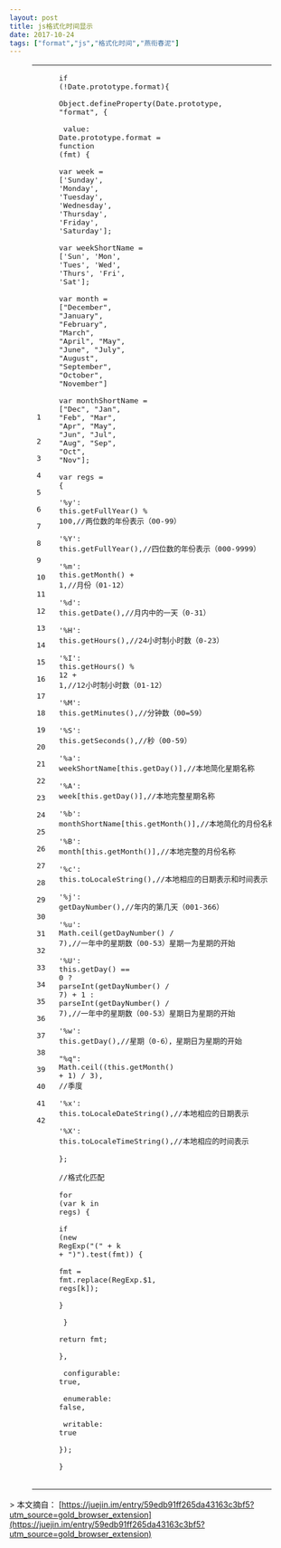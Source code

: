 ```yaml
---
layout: post
title: js格式化时间显示
date: 2017-10-24
tags: ["format","js","格式化时间","燕衔春泥"]
---
```


<!-- build time:Sat Jun 23 2018 12:05:15 GMT+0800 (中国标准时间) --><figure class="highlight js"><table><tr><td class="gutter"><pre><span class="line">1</span>  
<span class="line">2</span>  
<span class="line">3</span>  
<span class="line">4</span>  
<span class="line">5</span>  
<span class="line">6</span>  
<span class="line">7</span>  
<span class="line">8</span>  
<span class="line">9</span>  
<span class="line">10</span>  
<span class="line">11</span>  
<span class="line">12</span>  
<span class="line">13</span>  
<span class="line">14</span>  
<span class="line">15</span>  
<span class="line">16</span>  
<span class="line">17</span>  
<span class="line">18</span>  
<span class="line">19</span>  
<span class="line">20</span>  
<span class="line">21</span>  
<span class="line">22</span>  
<span class="line">23</span>  
<span class="line">24</span>  
<span class="line">25</span>  
<span class="line">26</span>  
<span class="line">27</span>  
<span class="line">28</span>  
<span class="line">29</span>  
<span class="line">30</span>  
<span class="line">31</span>  
<span class="line">32</span>  
<span class="line">33</span>  
<span class="line">34</span>  
<span class="line">35</span>  
<span class="line">36</span>  
<span class="line">37</span>  
<span class="line">38</span>  
<span class="line">39</span>  
<span class="line">40</span>  
<span class="line">41</span>  
<span class="line">42</span>  
</pre></td><td class="code"><pre><span class="line"><span class="keyword">if</span> (!<span class="built_in">Date</span>.prototype.format)&#123;</span>  
<span class="line"><span class="built_in">Object</span>.defineProperty(<span class="built_in">Date</span>.prototype, <span class="string">"format"</span>, &#123;</span>  
<span class="line">        value: <span class="built_in">Date</span>.prototype.format = <span class="function"><span class="keyword">function</span> (<span class="params">fmt</span>) </span>&#123;</span>  
<span class="line"><span class="keyword">var</span> week = [<span class="string">'Sunday'</span>, <span class="string">'Monday'</span>, <span class="string">'Tuesday'</span>, <span class="string">'Wednesday'</span>, <span class="string">'Thursday'</span>, <span class="string">'Friday'</span>, <span class="string">'Saturday'</span>];</span>  
<span class="line"><span class="keyword">var</span> weekShortName = [<span class="string">'Sun'</span>, <span class="string">'Mon'</span>, <span class="string">'Tues'</span>, <span class="string">'Wed'</span>, <span class="string">'Thurs'</span>, <span class="string">'Fri'</span>, <span class="string">'Sat'</span>];</span>  
<span class="line"><span class="keyword">var</span> month = [<span class="string">"December"</span>, <span class="string">"January"</span>, <span class="string">"February"</span>, <span class="string">"March"</span>, <span class="string">"April"</span>, <span class="string">"May"</span>, <span class="string">"June"</span>, <span class="string">"July"</span>, <span class="string">"August"</span>, <span class="string">"September"</span>, <span class="string">"October"</span>, <span class="string">"November"</span>]</span>  
<span class="line"><span class="keyword">var</span> monthShortName = [<span class="string">"Dec"</span>, <span class="string">"Jan"</span>, <span class="string">"Feb"</span>, <span class="string">"Mar"</span>, <span class="string">"Apr"</span>, <span class="string">"May"</span>, <span class="string">"Jun"</span>, <span class="string">"Jul"</span>, <span class="string">"Aug"</span>, <span class="string">"Sep"</span>, <span class="string">"Oct"</span>, <span class="string">"Nov"</span>];</span>  
<span class="line"><span class="keyword">var</span> regs = &#123;</span>  
<span class="line"><span class="string">'%y'</span>: <span class="keyword">this</span>.getFullYear() % <span class="number">100</span>,<span class="comment">//两位数的年份表示（00-99）</span></span>  
<span class="line"><span class="string">'%Y'</span>: <span class="keyword">this</span>.getFullYear(),<span class="comment">//四位数的年份表示（000-9999）</span></span>  
<span class="line"><span class="string">'%m'</span>: <span class="keyword">this</span>.getMonth() + <span class="number">1</span>,<span class="comment">//月份（01-12）</span></span>  
<span class="line"><span class="string">'%d'</span>: <span class="keyword">this</span>.getDate(),<span class="comment">//月内中的一天（0-31）</span></span>  
<span class="line"><span class="string">'%H'</span>: <span class="keyword">this</span>.getHours(),<span class="comment">//24小时制小时数（0-23）</span></span>  
<span class="line"><span class="string">'%I'</span>: <span class="keyword">this</span>.getHours() % <span class="number">12</span> + <span class="number">1</span>,<span class="comment">//12小时制小时数（01-12）</span></span>  
<span class="line"><span class="string">'%M'</span>: <span class="keyword">this</span>.getMinutes(),<span class="comment">//分钟数（00=59）</span></span>  
<span class="line"><span class="string">'%S'</span>: <span class="keyword">this</span>.getSeconds(),<span class="comment">//秒（00-59）</span></span>  
<span class="line"><span class="string">'%a'</span>: weekShortName[<span class="keyword">this</span>.getDay()],<span class="comment">//本地简化星期名称</span></span>  
<span class="line"><span class="string">'%A'</span>: week[<span class="keyword">this</span>.getDay()],<span class="comment">//本地完整星期名称</span></span>  
<span class="line"><span class="string">'%b'</span>: monthShortName[<span class="keyword">this</span>.getMonth()],<span class="comment">//本地简化的月份名称</span></span>  
<span class="line"><span class="string">'%B'</span>: month[<span class="keyword">this</span>.getMonth()],<span class="comment">//本地完整的月份名称</span></span>  
<span class="line"><span class="string">'%c'</span>: <span class="keyword">this</span>.toLocaleString(),<span class="comment">//本地相应的日期表示和时间表示</span></span>  
<span class="line"><span class="string">'%j'</span>: getDayNumber(),<span class="comment">//年内的第几天（001-366）</span></span>  
<span class="line"><span class="string">'%u'</span>: <span class="built_in">Math</span>.ceil(getDayNumber() / <span class="number">7</span>),<span class="comment">//一年中的星期数（00-53）星期一为星期的开始</span></span>  
<span class="line"><span class="string">'%U'</span>: <span class="keyword">this</span>.getDay() == <span class="number">0</span> ? <span class="built_in">parseInt</span>(getDayNumber() / <span class="number">7</span>) + <span class="number">1</span> : <span class="built_in">parseInt</span>(getDayNumber() / <span class="number">7</span>),<span class="comment">//一年中的星期数（00-53）星期日为星期的开始</span></span>  
<span class="line"><span class="string">'%w'</span>: <span class="keyword">this</span>.getDay(),<span class="comment">//星期（0-6），星期日为星期的开始</span></span>  
<span class="line"><span class="string">"%q"</span>: <span class="built_in">Math</span>.ceil((<span class="keyword">this</span>.getMonth() + <span class="number">1</span>) / <span class="number">3</span>), <span class="comment">//季度</span></span>  
<span class="line"><span class="string">'%x'</span>: <span class="keyword">this</span>.toLocaleDateString(),<span class="comment">//本地相应的日期表示</span></span>  
<span class="line"><span class="string">'%X'</span>: <span class="keyword">this</span>.toLocaleTimeString(),<span class="comment">//本地相应的时间表示</span></span>  
<span class="line">&#125;;</span>  
<span class="line"><span class="comment">//格式化匹配</span></span>  
<span class="line"><span class="keyword">for</span> (<span class="keyword">var</span> k <span class="keyword">in</span> regs) &#123;</span>  
<span class="line"><span class="keyword">if</span> (<span class="keyword">new</span> <span class="built_in">RegExp</span>(<span class="string">"("</span> + k + <span class="string">")"</span>).test(fmt)) &#123;</span>  
<span class="line">fmt = fmt.replace(<span class="built_in">RegExp</span>.$<span class="number">1</span>, regs[k]);</span>  
<span class="line">&#125;</span>  
<span class="line">                &#125;</span>  
<span class="line"><span class="keyword">return</span> fmt;</span>  
<span class="line">&#125;,</span>  
<span class="line">        configurable: <span class="literal">true</span>,</span>  
<span class="line">        enumerable: <span class="literal">false</span>,</span>  
<span class="line">        writable: <span class="literal">true</span></span>  
<span class="line">&#125;);</span>  
<span class="line">&#125;</span>  
</pre></td></tr></table></figure>> 本文摘自： [https://juejin.im/entry/59edb91ff265da43163c3bf5?utm_source=gold_browser_extension](https://juejin.im/entry/59edb91ff265da43163c3bf5?utm_source=gold_browser_extension)<!-- rebuild by neat -->